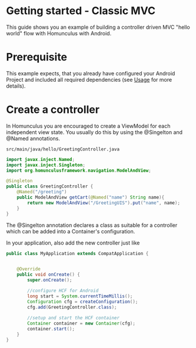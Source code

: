# Getting started - Classic MVC

This guide shows you an example of building a controller driven MVC "hello world"
flow with Homunculus with Android.

# Prerequisite
This example expects, that you already have configured your Android Project and included
all required dependencies (see [Usage](README.md) for more details).

# Create a controller

In Homunculus you are encouraged to create a ViewModel for each independent view state.
You usually do this by using the @Singelton and @Named annotations.

```
src/main/java/hello/GreetingController.java
```

```java
import javax.inject.Named;
import javax.inject.Singleton;
import org.homunculusframework.navigation.ModelAndView;

@Singleton
public class GreetingController {
	@Named("/greeting")
    public ModelAndView getCart(@Named("name") String name){
    	return new ModelAndView("/GreetingUIS").put("name", name);
    }
}
```

The @Singelton annotation declares a class as suitable for a controller which can be
added into a Container's configuration.

In your application, also add the new controller just like

```java
public class MyApplication extends CompatApplication {


    @Override
    public void onCreate() {
        super.onCreate();

        //configure HCF for Android
        long start = System.currentTimeMillis();
        Configuration cfg = createConfiguration();
        cfg.add(GreetingController.class);
        
        //setup and start the HCF container
        Container container = new Container(cfg);
        container.start();
    }
}
```

